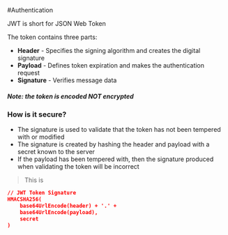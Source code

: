 #Authentication 

JWT is short for JSON Web Token

The token contains three parts:
- **Header** - Specifies the signing algorithm and creates the digital signature
- **Payload** - Defines token expiration and makes the authentication request
- **Signature** - Verifies message data

##### Note: the token is encoded NOT encrypted
### How is it secure?
- The signature is used to validate that the token has not been tempered with or modified
- The signature is created by hashing the header and payload with a secret known to the server
- If the payload has been tempered with, then the signature produced when validating the token will be incorrect
>This
>is

```json
// JWT Token Signature
HMACSHA256(
	base64UrlEncode(header) + '.' +
	base64UrlEncode(payload),
	secret
)
```